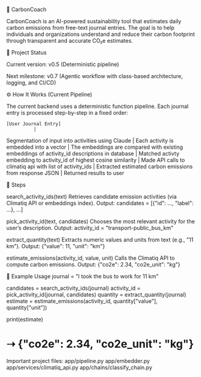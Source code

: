 🌱 CarbonCoach

CarbonCoach is an AI-powered sustainability tool that estimates daily carbon emissions from free-text journal entries.
The goal is to help individuals and organizations understand and reduce their carbon footprint through transparent and accurate CO₂e estimates.

🚀 Project Status

Current version: v0.5 (Deterministic pipeline)

Next milestone: v0.7 (Agentic workflow with class-based architecture, logging, and CI/CD)

⚙️ How It Works (Current Pipeline)

The current backend uses a deterministic function pipeline.
Each journal entry is processed step-by-step in a fixed order:

    [User Journal Entry]
              |
  Segmentation of input into activities using Claude
              |
  Each activity is embedded into a vector
              |
  The embeddings are compared with existing embeddings of activity_id descriptions in database
              |
  Matched activty embedding to activity_id of highest cosine similarity
              |
  Made API calls to climatiq api with list of activity_ids
              |
  Extracted estimated carbon emissions from response JSON
              |
  Returned results to user

🔹 Steps

search_activity_ids(text)
Retrieves candidate emission activities (via Climatiq API or embeddings index).
Output: candidates = [{"id": ..., "label": ...}, ...]

pick_activity_id(text, candidates)
Chooses the most relevant activity for the user’s description.
Output: activity_id = "transport-public_bus_km"

extract_quantity(text)
Extracts numeric values and units from text (e.g., "11 km").
Output: {"value": 11, "unit": "km"}

estimate_emissions(activity_id, value, unit)
Calls the Climatiq API to compute carbon emissions.
Output: {"co2e": 2.34, "co2e_unit": "kg"}

🧩 Example Usage
journal = "I took the bus to work for 11 km"

candidates = search_activity_ids(journal)
activity_id = pick_activity_id(journal, candidates)
quantity = extract_quantity(journal)
estimate = estimate_emissions(activity_id, quantity["value"], quantity["unit"])

print(estimate)
# ➝ {"co2e": 2.34, "co2e_unit": "kg"}
Important project files:
app/pipeline.py
app/embedder.py
app/services/climatiq_api.py
app/chains/classify_chain.py

